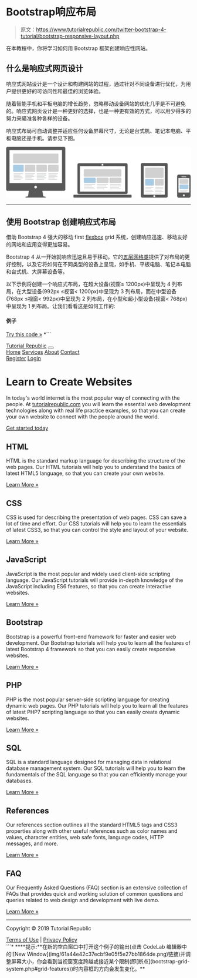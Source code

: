 # Bootstrap响应布局

> 原文：<https://www.tutorialrepublic.com/twitter-bootstrap-4-tutorial/bootstrap-responsive-layout.php>

在本教程中，你将学习如何用 Bootstrap 框架创建响应性网站。

## 什么是响应式网页设计

响应式网站设计是一个设计和构建网站的过程，通过针对不同设备进行优化，为用户提供更好的可访问性和最佳的浏览体验。

随着智能手机和平板电脑的增长趋势，忽略移动设备网站的优化几乎是不可避免的。响应式网页设计是一种更好的选择，也是一种更有效的方式，可以用少得多的努力来瞄准各种各样的设备。

响应式布局可自动调整并适应任何设备屏幕尺寸，无论是台式机、笔记本电脑、平板电脑还是手机。请参见下图。

![Bootstrap Responsive Design Illustration](img/fd7dc469dae93062d1e0b877af5c4e05.png)

* * *

## 使用 Bootstrap 创建响应式布局

借助 Bootstrap 4 强大的移动 first [flexbox](../css-tutorial/css3-flexible-box-layouts.php) grid 系统，创建响应迅速、移动友好的网站和应用变得更加容易。

Bootstrap 4 从一开始就响应迅速且易于移动。它的[五层网格类](bootstrap-grid-system.php)提供了对布局的更好控制，以及它将如何在不同类型的设备上呈现，如手机、平板电脑、笔记本电脑和台式机、大屏幕设备等。

以下示例将创建一个响应式布局，在超大设备(视窗≥ 1200px)中呈现为 4 列布局，在大型设备(992px ≤视窗< 1200px)中呈现为 3 列布局，而在中型设备(768px ≤视窗< 992px)中呈现为 2 列布局，在小型和超小型设备(视窗< 768px)中呈现为 1 列布局。让我们看看这是如何工作的:

#### 例子

[Try this code »](../codelab.php?topic=bootstrap-4&file=responsive-layout "Try this code using online Editor") *```
<!DOCTYPE html>
<html lang="en">
<head>
<meta charset="utf-8">
<meta name="viewport" content="width=device-width, initial-scale=1, shrink-to-fit=no">
<title>Bootstrap 4 Responsive Layout Example</title>
<link rel="stylesheet" href="css/bootstrap.min.css">
<script src="http://code.jquery.com/jquery-3.3.1.min.js"></script>
<script src="js/bootstrap.min.js"></script>
</head>
<body>
<nav class="navbar navbar-expand-md navbar-dark bg-dark mb-3">
    <div class="container-fluid">
        <a href="#" class="navbar-brand mr-3">Tutorial Republic</a>
        <button type="button" class="navbar-toggler" data-toggle="collapse" data-target="#navbarCollapse">
            <span class="navbar-toggler-icon"></span>
        </button>
        <div class="collapse navbar-collapse" id="navbarCollapse">
            <div class="navbar-nav">
                <a href="#" class="nav-item nav-link active">Home</a>
                <a href="#" class="nav-item nav-link">Services</a>
                <a href="#" class="nav-item nav-link">About</a>
                <a href="#" class="nav-item nav-link">Contact</a>
            </div>
            <div class="navbar-nav ml-auto">
                <a href="#" class="nav-item nav-link">Register</a>
                <a href="#" class="nav-item nav-link">Login</a>
            </div>
        </div>
    </div>    
</nav>
<div class="container">
    <div class="jumbotron">
        <h1>Learn to Create Websites</h1>
        <p class="lead">In today's world internet is the most popular way of connecting with the people. At <a href="https://www.tutorialrepublic.com" target="_blank">tutorialrepublic.com</a> you will learn the essential web development technologies along with real life practice examples, so that you can create your own website to connect with the people around the world.</p>
        <p><a href="https://www.tutorialrepublic.com" target="_blank" class="btn btn-success btn-lg">Get started today</a></p>
    </div>
    <div class="row">
        <div class="col-md-6 col-lg-4 col-xl-3">
            <h2>HTML</h2>
            <p>HTML is the standard markup language for describing the structure of the web pages. Our HTML tutorials will help you to understand the basics of latest HTML5 language, so that you can create your own website.</p>
            <p><a href="https://www.tutorialrepublic.com/html-tutorial/" target="_blank" class="btn btn-success">Learn More &raquo;</a></p>
        </div>
        <div class="col-md-6 col-lg-4 col-xl-3">
            <h2>CSS</h2>
            <p>CSS is used for describing the presentation of web pages. CSS can save a lot of time and effort. Our CSS tutorials will help you to learn the essentials of latest CSS3, so that you can control the style and layout of your website.</p>
            <p><a href="https://www.tutorialrepublic.com/css-tutorial/" target="_blank" class="btn btn-success">Learn More &raquo;</a></p>
        </div>
        <div class="col-md-6 col-lg-4 col-xl-3">
            <h2>JavaScript</h2>
            <p>JavaScript is the most popular and widely used client-side scripting language. Our JavaScript tutorials will provide in-depth knowledge of the JavaScript including ES6 features, so that you can create interactive websites.</p>
            <p><a href="https://www.tutorialrepublic.com/javascript-tutorial/" target="_blank" class="btn btn-success">Learn More &raquo;</a></p>
        </div>
        <div class="col-md-6 col-lg-4 col-xl-3">
            <h2>Bootstrap</h2>
            <p>Bootstrap is a powerful front-end framework for faster and easier web development. Our Bootstrap tutorials will help you to learn all the features of latest Bootstrap 4 framework so that you can easily create responsive websites.</p>
            <p><a href="https://www.tutorialrepublic.com/twitter-bootstrap-tutorial/" target="_blank" class="btn btn-success">Learn More &raquo;</a></p>
        </div>
        <div class="col-md-6 col-lg-4 col-xl-3">
            <h2>PHP</h2>
            <p>PHP is the most popular server-side scripting language for creating dynamic web pages. Our PHP tutorials will help you to learn all the features of latest PHP7 scripting language so that you can easily create dynamic websites.</p>
            <p><a href="https://www.tutorialrepublic.com/twitter-bootstrap-tutorial/" target="_blank" class="btn btn-success">Learn More &raquo;</a></p>
        </div>
        <div class="col-md-6 col-lg-4 col-xl-3">
            <h2>SQL</h2>
            <p>SQL is a standard language designed for managing data in relational database management system. Our SQL tutorials will help you to learn the fundamentals of the SQL language so that you can efficiently manage your databases.</p>
            <p><a href="https://www.tutorialrepublic.com/twitter-bootstrap-tutorial/" target="_blank" class="btn btn-success">Learn More &raquo;</a></p>
        </div>
        <div class="col-md-6 col-lg-4 col-xl-3">
            <h2>References</h2>
            <p>Our references section outlines all the standard HTML5 tags and CSS3 properties along with other useful references such as color names and values, character entities, web safe fonts, language codes, HTTP messages, and more.</p>
            <p><a href="https://www.tutorialrepublic.com/twitter-bootstrap-tutorial/" target="_blank" class="btn btn-success">Learn More &raquo;</a></p>
        </div>
        <div class="col-md-6 col-lg-4 col-xl-3">
            <h2>FAQ</h2>
            <p>Our Frequently Asked Questions (FAQ) section is an extensive collection of FAQs that provides quick and working solution of common questions and queries related to web design and development with live demo.</p>
            <p><a href="https://www.tutorialrepublic.com/twitter-bootstrap-tutorial/" target="_blank" class="btn btn-success">Learn More &raquo;</a></p>
        </div>
    </div>
    <hr>
    <footer>
        <div class="row">
            <div class="col-md-6">
                <p>Copyright © 2019 Tutorial Republic</p>
            </div>
            <div class="col-md-6 text-md-right">
                <a href="#" class="text-dark">Terms of Use</a> 
                <span class="text-muted mx-2">|</span> 
                <a href="#" class="text-dark">Privacy Policy</a>
            </div>
        </div>
    </footer>
</div>
</body>
</html>
```*  ****提示:**在新的空白窗口中打开这个例子的输出(点击 CodeLab 编辑器中的![New Window](img/61a44e42c37ecbf9e05f5e27bb1864de.png)链接)并调整屏幕大小，你会看到当视窗宽度跨越或接近某个限制(即[断点](bootstrap-grid-system.php#grid-features))时内容框的方向会发生变化。**
